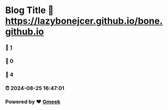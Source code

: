 # Blog Title :link: https://lazybonejcer.github.io/bone.github.io 
### :page_facing_up: [1](https://lazybonejcer.github.io/bone.github.io/tag.html) 
### :speech_balloon: 0 
### :hibiscus: 4 
### :alarm_clock: 2024-08-25 16:47:01 
### Powered by :heart: [Gmeek](https://github.com/Meekdai/Gmeek)

